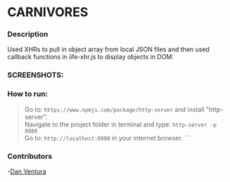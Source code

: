 # CARNIVORES

### Description
Used XHRs to pull in object array from local JSON files and then used callback functions in iife-xhr.js to display objects in DOM. 

### SCREENSHOTS:





### How to run:

> Go to: `https://www.npmjs.com/package/http-server` and install "http-server".  
> Navigate to the project folder in terminal and type: `http-server -p 8080`  
> Go to: `http://localhost:8080` in your internet browser. ```


### Contributors

-[Dan Ventura](https://github.com/danwventura)